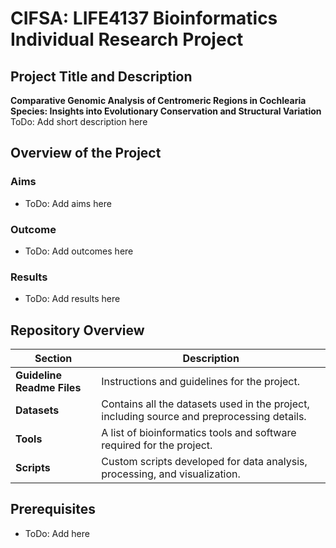# **CIFSA: LIFE4137 Bioinformatics Individual Research Project**

## **Project Title and Description**
**Comparative Genomic Analysis of Centromeric Regions in Cochlearia Species: Insights into Evolutionary Conservation and Structural Variation**  
ToDo: Add short description here

## **Overview of the Project**
### **Aims**
- ToDo: Add aims here

### **Outcome**
- ToDo: Add outcomes here

### **Results**
- ToDo: Add results here

## **Repository Overview**

| Section                     | Description                                                                      |
|-----------------------------|----------------------------------------------------------------------------------|
| **Guideline Readme Files**  | Instructions and guidelines for the project.                                     |
| **Datasets**                | Contains all the datasets used in the project, including source and preprocessing details. |
| **Tools**                   | A list of bioinformatics tools and software required for the project.            |
| **Scripts**                 | Custom scripts developed for data analysis, processing, and visualization.       |

## **Prerequisites**
- ToDo: Add here
